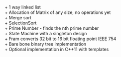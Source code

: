 \+ 1 way linked list <br>
\+ Allocation of Matrix of any size, no operations yet<br>
\+ Merge sort<br>
\+ SelectionSort <br>
\+ Prime Number - finds the nth prime number<br>
\+ State Machine with a singleton design <br>
\+ Fram converts 32 bit to 16 bit floating point IEEE 754 <br>
\+ Bare bone binary tree implementation <br>
\+ Optional implementation in C++11 with templates <br>
